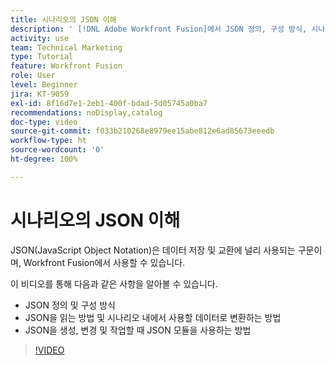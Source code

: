 ```yaml
---
title: 시나리오의 JSON 이해
description: ' [!DNL Adobe Workfront Fusion]에서 JSON 정의, 구성 방식, 시나리오 내에서 사용할 데이터로 변환하는 방법에 대해 알아봅니다.'
activity: use
team: Technical Marketing
type: Tutorial
feature: Workfront Fusion
role: User
level: Beginner
jira: KT-9059
exl-id: 8f16d7e1-2eb1-400f-bdad-5d05745a0ba7
recommendations: noDisplay,catalog
doc-type: video
source-git-commit: f033b210268e8979ee15abe812e6ad85673eeedb
workflow-type: ht
source-wordcount: '0'
ht-degree: 100%

---
```


# 시나리오의 JSON 이해

JSON(JavaScript Object Notation)은 데이터 저장 및 교환에 널리 사용되는 구문이며, Workfront Fusion에서 사용할 수 있습니다.

이 비디오를 통해 다음과 같은 사항을 알아볼 수 있습니다.

* JSON 정의 및 구성 방식
* JSON을 읽는 방법 및 시나리오 내에서 사용할 데이터로 변환하는 방법
* JSON을 생성, 변경 및 작업할 때 JSON 모듈을 사용하는 방법

>[!VIDEO](https://video.tv.adobe.com/v/335300/?quality=12&learn=on)
